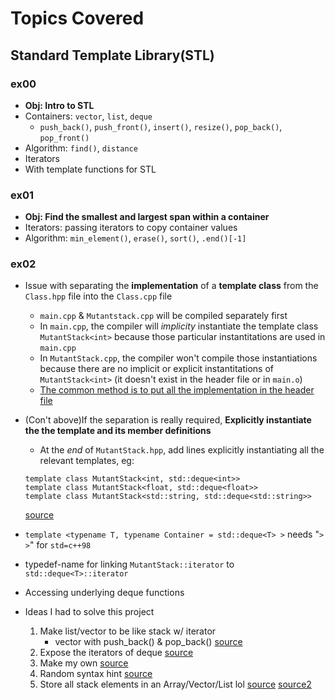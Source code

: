 # Topics Covered

## Standard Template Library(STL)

### ex00

- **Obj: Intro to STL**
- Containers: `vector`, `list`, `deque`
  - `push_back()`, `push_front()`, `insert()`, `resize()`, `pop_back()`, `pop_front()`
- Algorithm: `find()`, `distance`
- Iterators
- With template functions for STL

### ex01

- **Obj: Find the smallest and largest span within a container**
- Iterators: passing iterators to copy container values
- Algorithm: `min_element()`, `erase()`, `sort()`, `.end()[-1]`

### ex02

- Issue with separating the **implementation** of a **template class** from the `Class.hpp` file into the `Class.cpp` file
  - `main.cpp` & `Mutantstack.cpp` will be compiled separately first
  - In `main.cpp`, the compiler will _implicity_ instantiate the template class `MutantStack<int>` because those particular instantitations are used in `main.cpp`
  - In `MutantStack.cpp`, the compiler won't compile those instantiations because there are no implicit or explicit instantitations of `MutantStack<int>` (it doesn't exist in the header file or in `main.o`)
  - <ins>The common method is to put all the implementation in the header file<ins>
- (Con't above)If the separation is really required, **Explicitly instantiate the the template and its member definitions**
  - At the _end_ of `MutantStack.hpp`, add lines explicitly instantiating all the relevant templates, eg:
  ```
  template class MutantStack<int, std::deque<int>>
  template class MutantStack<float, std::deque<float>>
  template class MutantStack<std::string, std::deque<std::string>>
  ```
  [source](https://stackoverflow.com/questions/8752837/undefined-reference-to-template-class-constructor)
- `template <typename T, typename Container = std::deque<T> >` needs "`> >`" for `std=c++98`
- typedef-name for linking `MutantStack::iterator` to `std::deque<T>::iterator`
- Accessing underlying deque functions

- Ideas I had to solve this project

  1. Make list/vector to be like stack w/ iterator
     - vector with push_back() & pop_back() [source](https://stackoverflow.com/questions/525365/does-stdstack-expose-iterators)
  2. Expose the iterators of deque [source](https://stackoverflow.com/questions/525365/does-stdstack-expose-iterators#:~:text=The%20std%3A%3Astack%20does%20expose%20its%20underlying)
  3. Make my own [source](https://www.linuxtopia.org/online_books/programming_books/thinking_in_c++/Chapter16_015.html)
  4. Random syntax hint [source](http://www.cplusplus.com/forum/general/64311/)
  5. Store all stack elements in an Array/Vector/List lol [source](https://www.quora.com/How-can-I-iterate-stack-elements-in-a-for-loop-in-c++)
     [source2](https://www.py4u.net/discuss/97801#:~:text=As%20you%20mentioned%20you%20need%20printing%20for%20debugging%20purposes%2C%20maybe%20something%20like%20this%20would%20work%20for%20you%3A)
